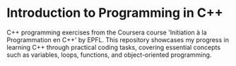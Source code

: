 # Introduction to Programming in C++
C++ programming exercises from the Coursera course 'Initiation à la Programmation en C++' by EPFL. This repository showcases my progress in learning C++ through practical coding tasks, covering essential concepts such as variables, loops, functions, and object-oriented programming.
